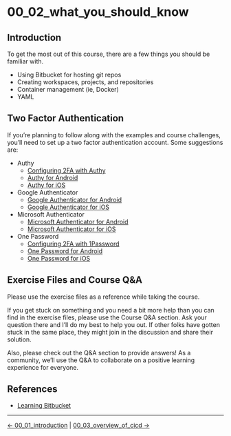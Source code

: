 # 00_02_what_you_should_know

## Introduction

To get the most out of this course, there are a few things you should be familiar with.

- Using Bitbucket for hosting git repos
- Creating workspaces, projects, and repositories
- Container management (ie, Docker)
- YAML

## Two Factor Authentication

If you’re planning to follow along with the examples and course challenges, you’ll need to set up a two factor authentication account.  Some suggestions are:

- Authy
  - [Configuring 2FA with Authy](https://www.linkedin.com/learning/security-tips/configuring-2fa-with-authy)
  - [Authy for Android](https://play.google.com/store/apps/details?id=com.authy.authy)
  - [Authy for iOS](https://apps.apple.com/us/app/authy/id494168010)
- Google Authenticator
  - [Google Authenticator for Android](https://play.google.com/store/apps/details?id=com.google.android.apps.authenticator2)
  - [Google Authenticator for iOS](https://apps.apple.com/us/app/google-authenticator/id388497605)
- Microsoft Authenticator
  - [Microsoft Authenticator for Android](https://play.google.com/store/apps/details?id=com.azure.authenticator)
  - [Microsoft Authenticator for iOS](https://apps.apple.com/us/app/microsoft-authenticator/id983156458)
- One Password
  - [Configuring 2FA with 1Password](https://www.linkedin.com/learning/security-tips/configuring-2fa-with-1password)
  - [One Password for Android](https://play.google.com/store/apps/details?id=com.onepassword.android)
  - [One Password for iOS](https://apps.apple.com/us/app/1password-password-manager/id1511601750)

## Exercise Files and Course Q&A

Please use the exercise files as a reference while taking the course.

If you get stuck on something and you need a bit more help than you can find in the exercise files, please use the Course Q&A section.  Ask your question there and I’ll do my best to help you out.  If other folks have gotten stuck in the same place, they might join in the discussion and share their solution.  

Also, please check out the Q&A section to provide answers! As a community, we’ll use the Q&A to collaborate on a positive learning experience for everyone.

## References

- [Learning Bitbucket](https://www.linkedin.com/learning/learning-bitbucket)

<!-- FooterStart -->
---
[← 00_01_introduction](../00_01_introduction/README.md) | [00_03_overview_of_cicd →](../00_03_overview_of_cicd/README.md)
<!-- FooterEnd -->
